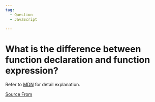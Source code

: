 ```yaml
---
tag:
  - Question
  - JavaScript

---
```

  
# What is the difference between function declaration and function expression?

Refer to [MDN](https://developer.mozilla.org/en-US/docs/Web/JavaScript/Reference/Operators/function) for detail explanation.


[Source From](https://bigfrontend.dev/question/function-expression-vs-function-declaration)

  